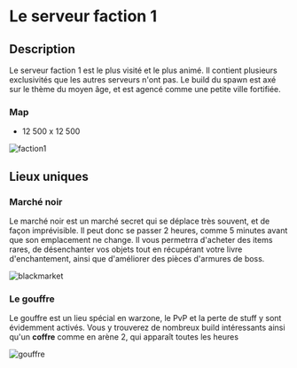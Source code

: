 # Le serveur faction 1

## Description
Le serveur faction 1 est le plus visité et le plus animé. Il contient plusieurs exclusivités que les autres serveurs n'ont pas. Le build du spawn est axé sur le thème du moyen âge, et est agencé comme une petite ville fortifiée.

### Map
+ 12 500 x 12 500

![faction1](https://raw.githubusercontent.com/HisteriaMC/histeria-wiki/main/.assets/pictures/faction1.png)

## Lieux uniques

### Marché noir
Le marché noir est un marché secret qui se déplace très souvent, et de façon imprévisible. Il peut donc se passer 2 heures, comme 5 minutes avant que son emplacement ne change. Il vous permetrra d'acheter des items rares, de désenchanter vos objets tout en récupérant votre livre d'enchantement, ainsi que d'améliorer des pièces d'armures de boss.

![blackmarket](https://raw.githubusercontent.com/HisteriaMC/histeria-wiki/main/.assets/pictures/blackmarket.png)

### Le gouffre
Le gouffre est un lieu spécial en warzone, le PvP et la perte de stuff y sont évidemment activés. Vous y trouverez de nombreux build intéressants ainsi qu'un __coffre__ comme en arène 2, qui apparaît toutes les heures

![gouffre](https://raw.githubusercontent.com/HisteriaMC/histeria-wiki/main/.assets/pictures/gouffre.png)